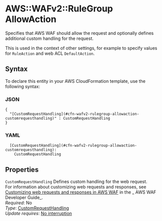 # AWS::WAFv2::RuleGroup AllowAction<a name="aws-properties-wafv2-rulegroup-allowaction"></a>

Specifies that AWS WAF should allow the request and optionally defines additional custom handling for the request\.

This is used in the context of other settings, for example to specify values for `RuleAction` and web ACL `DefaultAction`\.

## Syntax<a name="aws-properties-wafv2-rulegroup-allowaction-syntax"></a>

To declare this entity in your AWS CloudFormation template, use the following syntax:

### JSON<a name="aws-properties-wafv2-rulegroup-allowaction-syntax.json"></a>

```
{
  "[CustomRequestHandling](#cfn-wafv2-rulegroup-allowaction-customrequesthandling)" : CustomRequestHandling
}
```

### YAML<a name="aws-properties-wafv2-rulegroup-allowaction-syntax.yaml"></a>

```
  [CustomRequestHandling](#cfn-wafv2-rulegroup-allowaction-customrequesthandling):
    CustomRequestHandling
```

## Properties<a name="aws-properties-wafv2-rulegroup-allowaction-properties"></a>

`CustomRequestHandling` <a name="cfn-wafv2-rulegroup-allowaction-customrequesthandling"></a>
Defines custom handling for the web request\.  
For information about customizing web requests and responses, see [Customizing web requests and responses in AWS WAF](https://docs.aws.amazon.com/waf/latest/developerguide/waf-custom-request-response.html) in the _ AWS WAF Developer Guide_\.  
_Required_: No  
_Type_: [CustomRequestHandling](aws-properties-wafv2-rulegroup-customrequesthandling.md)  
_Update requires_: [No interruption](https://docs.aws.amazon.com/AWSCloudFormation/latest/UserGuide/using-cfn-updating-stacks-update-behaviors.html#update-no-interrupt)
